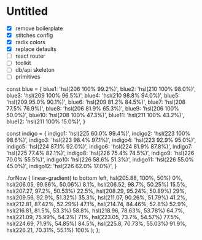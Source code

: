 # Untitled

- [x] remove boilerplate
- [x] stitches config
- [x] radix colors
- [x] replace defaults
- [ ] react router
- [ ] toolkit
- [ ] db/api skeleton
- [ ] primitives

const blue = {
blue1: 'hsl(206 100% 99.2%)',
blue2: 'hsl(210 100% 98.0%)',
blue3: 'hsl(209 100% 96.5%)',
blue4: 'hsl(210 98.8% 94.0%)',
blue5: 'hsl(209 95.0% 90.1%)',
blue6: 'hsl(209 81.2% 84.5%)',
blue7: 'hsl(208 77.5% 76.9%)',
blue8: 'hsl(206 81.9% 65.3%)',
blue9: 'hsl(206 100% 50.0%)',
blue10: 'hsl(208 100% 47.3%)',
blue11: 'hsl(211 100% 43.2%)',
blue12: 'hsl(211 100% 15.0%)',
}

const indigo = {
indigo1: 'hsl(225 60.0% 99.4%)',
indigo2: 'hsl(223 100% 98.6%)',
indigo3: 'hsl(223 98.4% 97.1%)',
indigo4: 'hsl(223 92.9% 95.0%)',
indigo5: 'hsl(224 87.1% 92.0%)',
indigo6: 'hsl(224 81.9% 87.8%)',
indigo7: 'hsl(225 77.4% 82.1%)',
indigo8: 'hsl(226 75.4% 74.5%)',
indigo9: 'hsl(226 70.0% 55.5%)',
indigo10: 'hsl(226 58.6% 51.3%)',
indigo11: 'hsl(226 55.0% 45.0%)',
indigo12: 'hsl(226 62.0% 17.0%)',
}

<!-- blue 9 / indigo 9 -->

.forNow {
linear-gradient(
to bottom left,
hsl(205.88, 100%, 50%) 0%,
hsl(206.05, 99.66%, 50.06%) 8.1%,
hsl(206.52, 98.7%, 50.25%) 15.5%,
hsl(207.27, 97.2%, 50.53%) 22.5%,
hsl(208.29, 95.24%, 50.89%) 29%,
hsl(209.56, 92.9%, 51.32%) 35.3%,
hsl(211.07, 90.26%, 51.79%) 41.2%,
hsl(212.81, 87.42%, 52.29%) 47.1%,
hsl(214.74, 84.46%, 52.8%) 52.9%,
hsl(216.81, 81.5%, 53.3%) 58.8%,
hsl(218.96, 78.63%, 53.78%) 64.7%,
hsl(221.09, 75.99%, 54.2%) 71%,
hsl(223.05, 73.7%, 54.57%) 77.5%,
hsl(224.69, 71.9%, 54.85%) 84.5%,
hsl(225.8, 70.73%, 55.03%) 91.9%,
hsl(226.21, 70.31%, 55.1%) 100%
);
};
